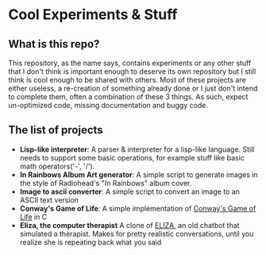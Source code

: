 # Cool Experiments & Stuff

## What is this repo?
This repository, as the name says, contains experiments or any other stuff that I don't think is important enough to deserve its own repository but I still think is cool enough to be shared with others. Most of these projects are either useless, a re-creation of something already done or I just don't intend to complete them, often a combination of these 3 things. As such, expect un-optimized code, missing documentation and buggy code.

## The list of projects

- **Lisp-like interpreter**:
A parser & interpreter for a lisp-like language. Still needs to support some basic operations, for example stuff like basic math operators('-', '/').
- **In Rainbows Album Art generator**:
A simple script to generate images in the style of Radiohead's "In Rainbows" album cover.
- **Image to ascii converter**:
A simple script to convert an image to an ASCII text version
- **Conway's Game of Life**:
A simple implementation of [Conway's Game of Life](https://en.wikipedia.org/wiki/Conway%27s_Game_of_Life) in C
- **Eliza, the computer therapist**
A clone of [ELIZA](https://en.wikipedia.org/wiki/ELIZA), an old chatbot that simulated a therapist. Makes for pretty realistic conversations, until you realize she is repeating back what you said